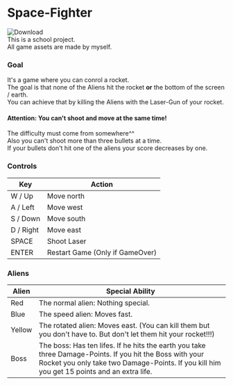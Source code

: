 # Space-Fighter
![Download](https://lna-dev.itch.io/space-fighter) <br>
This is a school project. <br>
All game assets are made by myself. <br>

### Goal
It's a game where you can conrol a rocket.<br> 
The goal is that none of the Aliens hit the rocket **or** the bottom of the screen / earth.<br>
You can achieve that by killing the Aliens with the Laser-Gun of your rocket.<br>

#### Attention: You can't shoot and move at the same time!
The difficulty must come from somewhere^^ <br>
Also you can't shoot more than three bullets at a time.<br>
If your bullets don't hit one of the aliens your score decreases by one.

### Controls
|Key|Action|
|---|------|
|W / Up|Move north|
|A / Left|Move west|
|S / Down|Move south|
|D / Right|Move east|
|SPACE|Shoot Laser|
|ENTER|Restart Game (Only if GameOver)|

### Aliens
|Alien|Special Ability|
|---|------|
|Red|The normal alien: Nothing special.|
|Blue|The speed alien: Moves fast.|
|Yellow|The rotated alien: Moves east. (You can kill them but you don't have to. But don't let them hit your rocket!!!)|
|Boss|The boss: Has ten lifes. If he hits the earth you take three Damage-Points. If you hit the Boss with your Rocket you only take two Damage-Points. If you kill him you get 15 points and an extra life.
